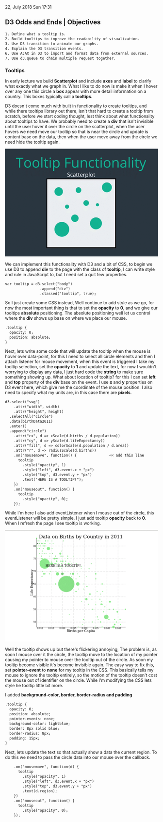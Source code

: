 22, July 2018 Sun 17:31

## D3 Odds and Ends | Objectives

    1. Define what a tooltip is.
    2. Build tooltips to improve the readability of visualization.
    3. Use D3 transition to animate our graphs.
    4. Explain the D3 transition events.
    6. Use AJAX in D3 to import and format data from external sources.
    7. Use d3.queue to chain multiple request together.

### Tooltips

In early lecture we build **Scatterplot** and include **axes** and **label**
to clarify what exactly what we graph in. What I like to do now is make it when
I hover over any one this circle a **box** appear with more detail information on
a country. This boxes typically call a **tooltips**.

D3 doesn't come much with built in functionality to create tooltips, and while there
tooltips library out there, isn't that hard to create a tooltip from scratch,
before we start coding thought, lest think about what functionality about tooltips
to have. We probably need to create a **div** that isn't invisible until the user
hover it over the circle on the scatterplot, when the user hovers we need move
our tooltip so that is near the circle and update is content base on the data, then
when the user move away from the circle we need hide the tooltip again.

![tooltips-1.gif](./D3-tooltips/images/tooltips-1.gif)

We can implement this functionality with D3 and a bit of CSS, to begin we use D3
to append **div** to the page with the class of **tooltip**, I can write style
and rule in JavaScript to, but I need set a quit few properties.

    var tooltip = d3.select("body")
                    .append("div")
                    .classed("tooltip", true);


So I just create some CSS instead, Well continue to add style as we go, for now
the most important thing is that to set the **opacity** to **0**, and we give
our tooltips **absolute** positioning. The absolute positioning well let us
control where the **div** shows up base on where we place our mouse.

    .tooltip {
      opacity: 0;
      position: absolute;
    }

Next, lets write some code that will update the tooltip when the mouse is hover
over data-point, for this I need to select all circle elements and then I attach
listener for mouse movement, when this event is triggered I take my tooltip
selection, set the **opacity** to **1** and update the text, for now I wouldn't
worrying to display any data, I just hard code the **string** to make sure
something showing up. What about location of tooltip? for this I can set
**left** and **top** property of the **div** base on the event. I use **x** and
**y** properties on D3 event here, which give me the coordinate of the mouse
position. I also need to specify what my units are, in this case there are
**pixels**.

    d3.select("svg")
        .attr("width", width)
        .attr("height", height)
      .selectAll("circle")
      .data(birthData2011)
      .enter()
      .append("circle")
        .attr("cx", d => xScale(d.births / d.population))
        .attr("cy", d => yScale(d.lifeExpectancy))
        .attr("fill", d => colorScale(d.population / d.area))
        .attr("r", d => radiusScale(d.births))
        .on("mousemove", function() {               << add this line
          tooltip
            .style("opacity", 1)
            .style("left", d3.event.x + "px")
            .style("top", d3.event.y + "px")
            .text("HERE IS A TOOLTIP!");
        })
        .on("mouseout", function() {
          tooltip
            .style("opacity", 0);
        });

While I'm here I also add eventListener when I mouse out of the circle, this
eventListener will be pretty simple, I just add tooltip **opacity** back to
**0**. When I refresh the page I see tooltip is working.

![tooltips-2.gif](./D3-tooltips/images/tooltips-2.gif)

Well the tooltip shows up but there's flickering annoying, The problem is, as
soon I mouse over it the circle, the tooltip move to the location of my pointer
causing my pointer to mouse over the tooltip out of the circle. As soon my
tooltip become visible it's become invisible again. The easy way to fix this,
set **pointer-event** to **none** for my tooltip in the CSS. This basically tells
my mouse to ignore the tooltip entirely, so the motion of the tooltip doesn't
cost the mouse out of identifier on the circle. While I'm modifying the CSS lets
style he tooltip little bit more.

I added **background-color, border, border-radius and padding**

    .tooltip {
      opacity: 0;
      position: absolute;
      pointer-events: none;
      background-color: lightblue;
      border: 8px solid blue;
      border-radius: 8px;
      padding: 15px;
    }

Next, lets update the text so that actually show a data the current region. To
do this we need to pass the circle data into our mouse over the callback.

        .on("mousemove", function(d) {
          tooltip
            .style("opacity", 1)
            .style("left", d3.event.x + "px")
            .style("top", d3.event.y + "px")
            .text(d.region);
        })
        .on("mouseout", function() {
          tooltip
            .style("opacity", 0);
        });

